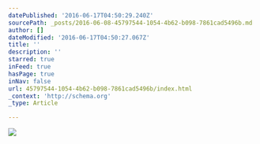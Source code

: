 ```yaml
---
datePublished: '2016-06-17T04:50:29.240Z'
sourcePath: _posts/2016-06-08-45797544-1054-4b62-b098-7861cad5496b.md
author: []
dateModified: '2016-06-17T04:50:27.067Z'
title: ''
description: ''
starred: true
inFeed: true
hasPage: true
inNav: false
url: 45797544-1054-4b62-b098-7861cad5496b/index.html
_context: 'http://schema.org'
_type: Article

---
```

![](https://s3-us-west-2.amazonaws.com/the-grid-img/p/9083e2494410e38ac63da6b77d3fbb0b26709f1e.png)